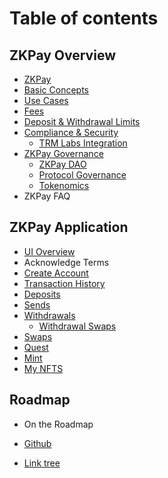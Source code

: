 # Table of contents

## &#x20;ZKPay Overview

* [ZKPay](zkpay/)
* [Basic Concepts](zkpay/basic-concepts.md)
* [Use Cases](zkpay/use-cases.md)
* [Fees](fees.md)
* [Deposit & Withdrawal Limits](zkpay/deposit-and-withdrawal-limits.md)
* [Compliance & Security](zkpay/compliance-and-security/)
  * [TRM Labs Integration](zkpay/compliance-and-security/trm-labs-integration.md)
* [ZKPay Governance](zkpay-governance/)
  * [ZKPay DAO](zkpay-governance/zkpay-dao.md)
  * [Protocol Governance](zkpay-governance/protocol-governance.md)
  * [Tokenomics](zkpay-governance/tokenomics.md)
* ZKPay FAQ

## &#x20;ZKPay Application <a href="#zkbob-app" id="zkbob-app"></a>

* [UI Overview](ui-overview/)
* Acknowledge Terms
* [Create Account](ui-overview/create-account.md)
* [Transaction History](ui-overview/transaction-history.md)
* [Deposits](ui-overview/deposit.md)
* [Sends](ui-overview/send.md)
* [Withdrawals](ui-overview/withdrawal/)
  * [Withdrawal Swaps](ui-overview/withdrawal/withdrawal-swaps.md)
* [Swaps](ui-overview/swaps.md)
* [Quest](ui-overview/quest.md)
* [Mint](ui-overview/mint.md)
* [My NFTS](ui-overview/my-nfts.md)

## &#x20;Roadmap

* On the Roadmap



* [Github](https://github.com/zk-pay)
* [Link tree](https://link3.to/zkpay)
